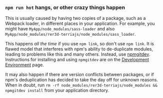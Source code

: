 ### `npm run hot` hangs, or other crazy things happen

This is usually caused by having two copies of a package, such as a Webpack loader, in different places in your application.  For example, you might have `MyApp/node_modules/sass-loader` and also `MyApp/node_modules/rer3d-terriajs/node_modules/sass_loader`.

This happens _all the time_ if you use `npm link`, so don't use `npm link`.  It is flawed model that interferes with npm's ability to de-duplicate modules, leading to problems like this and many others.  Instead, use [npmgitdev](https://github.com/TerriaJS/npmgitdev).  Instructions for installing and using `npmgitdev` are on the [Development Environment](development-environment.md) page.

It may also happen if there are version conflicts between packages, or if npm's deduplication has decided to take the day off for unknown reasons.  When in doubt, run `rm -rf node_modules/rer3d-terriajs/node_modules && npmgitdev install` from your application directory.

